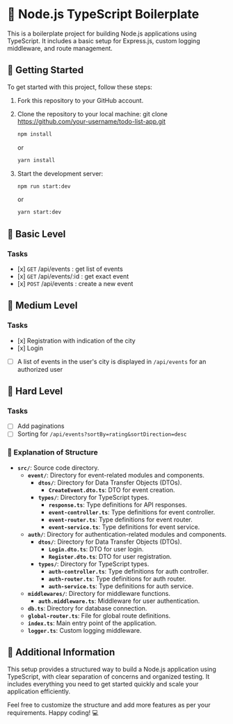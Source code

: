 # 🚀 Node.js TypeScript Boilerplate

This is a boilerplate project for building Node.js applications using TypeScript. It includes a basic setup for Express.js, custom logging middleware, and route management.

## 🚀 Getting Started

To get started with this project, follow these steps:

1. Fork this repository to your GitHub account.
2. Clone the repository to your local machine:
   git clone https://github.com/your-username/todo-list-app.git

   ```bash
   npm install
   ```

   or

   ```bash
   yarn install
   ```

3. Start the development server:

   ```bash
   npm run start:dev
   ```

   or

   ```bash
   yarn start:dev
   ```

## 🥉 Basic Level

### Tasks

- [х] `GET` /api/events : get list of events
- [х] `GET` /api/events/:id : get exact event
- [х] `POST` /api/events : create a new event

## 🥈 Medium Level

### Tasks

- [х] Registration with indication of the city
- [х] Login
- [ ] A list of events in the user's city is displayed in `/api/events` for an authorized user

## 🥇 Hard Level

### Tasks

- [ ] Add paginations
- [ ] Sorting for `/api/events?sortBy=rating&sortDirection=desc`

### 📂 Explanation of Structure

- **`src/`**: Source code directory.
  - **`event/`**: Directory for event-related modules and components.
    - **`dtos/`**: Directory for Data Transfer Objects (DTOs).
      - **`CreateEvent.dto.ts`**: DTO for event creation.
    - **`types/`**: Directory for TypeScript types.
      - **`response.ts`**: Type definitions for API responses.
      - **`event-controller.ts`**: Type definitions for event controller.
      - **`event-router.ts`**: Type definitions for event router.
      - **`event-service.ts`**: Type definitions for event service.
  - **`auth/`**: Directory for authentication-related modules and components.
    - **`dtos/`**: Directory for Data Transfer Objects (DTOs).
      - **`Login.dto.ts`**: DTO for user login.
      - **`Register.dto.ts`**: DTO for user registration.
    - **`types/`**: Directory for TypeScript types.
      - **`auth-controller.ts`**: Type definitions for auth controller.
      - **`auth-router.ts`**: Type definitions for auth router.
      - **`auth-service.ts`**: Type definitions for auth service.
  - **`middlewares/`**: Directory for middleware functions.
    - **`auth.middleware.ts`**: Middleware for user authentication.
  - **`db.ts`**: Directory for database connection.
  - **`global-router.ts`**: File for global route definitions.
  - **`index.ts`**: Main entry point of the application.
  - **`logger.ts`**: Custom logging middleware.

## 📝 Additional Information

This setup provides a structured way to build a Node.js application using TypeScript, with clear separation of concerns and organized testing. It includes everything you need to get started quickly and scale your application efficiently.

Feel free to customize the structure and add more features as per your requirements. Happy coding! 💻
